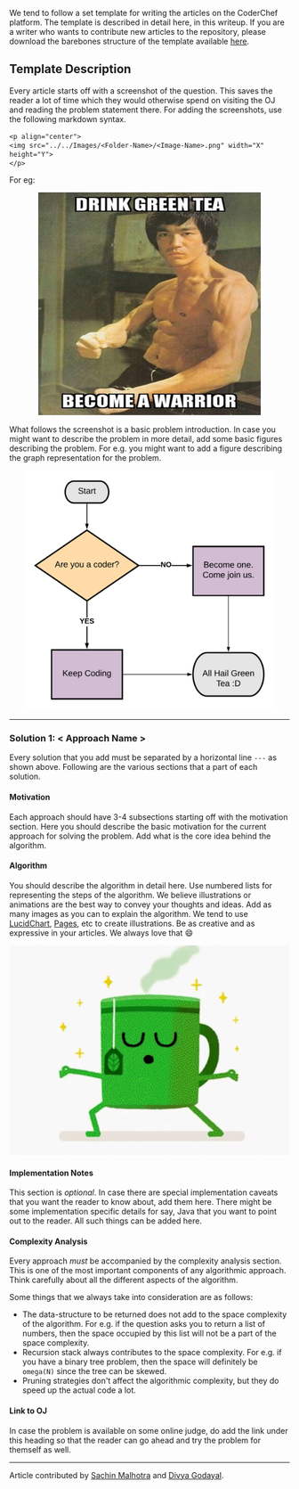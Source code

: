 We tend to follow a set template for writing the articles on the CoderChef platform. The template is described in detail here, in this writeup. If you are a writer who wants to contribute new articles to the repository, please download the barebones structure of the template available [here](template.md).

## Template Description

Every article starts off with a screenshot of the question. This saves the reader a lot of time which they would otherwise spend on visiting the OJ and reading the problem statement there. For adding the screenshots, use the following markdown syntax.

```
<p align="center">
<img src="../../Images/<Folder-Name>/<Image-Name>.png" width="X" height="Y">
</p>
```
For eg:

<p align="center">
<img src="../Images/Template/template_image_1.jpg" width="400" height="400">
</p>

What follows the screenshot is a basic problem introduction. In case you might want to describe the problem in more detail, add some basic figures describing the problem. For e.g. you might want to add a figure describing the graph representation for the problem.
<p align="center">
<img src="../Images/Template/template_image_2.png" width="450">
</p>

---
### Solution 1: < Approach Name >

Every solution that you add must be separated by a horizontal line ```---``` as shown above. Following are the various sections that a part of each solution. 

#### Motivation

Each approach should have 3-4 subsections starting off with the motivation section. Here you should describe the basic motivation for the current approach for solving the problem. Add what is the core idea behind the algorithm.

#### Algorithm

You should describe the algorithm in detail here. Use numbered lists for representing the steps of the algorithm.
We believe illustrations or animations are the best way to convey your thoughts and ideas. Add as many images as you can to explain the algorithm. We tend to use [LucidChart](http://lucidchart.com), [Pages](https://www.apple.com/pages/), etc to create illustrations. Be as creative and as expressive in your articles. We always love that :smile:
<p align="center">
<img src="../Images/Template/template_image_3.gif" width="600">
</p>


#### Implementation Notes

This section is *optional*. In case there are special implementation caveats that you want the reader to know about, add them here. There might be some implementation specific details for say, Java that you want to point out to the reader. All such things can be added here.

#### Complexity Analysis

Every approach *must* be accompanied by the complexity analysis section. This is one of the most important components of any algorithmic approach. Think carefully about all the different aspects of the algorithm.

Some things that we always take into consideration are as follows:

* The data-structure to be returned does not add to the space complexity of the algorithm. For e.g. if the question asks you to return a list of numbers, then the space occupied by this list will not be a part of the space complexity.
* Recursion stack always contributes to the space complexity. For e.g. if you have a binary tree problem, then the space will definitely be `omega(N)` since the tree can be skewed.
* Pruning strategies don't affect the algorithmic complexity, but they do speed up the actual code a lot.

#### Link to OJ

In case the problem is available on some online judge, do add the link under this heading so that the reader can go ahead and try the problem for themself as well.

---
Article contributed by [Sachin Malhotra](https://github.com/edorado93) and [Divya Godayal](https://github.com/DivyaGodayal).
